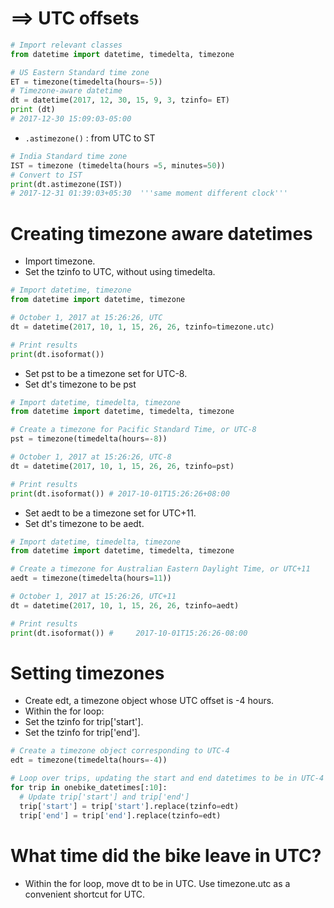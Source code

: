 # ==> UTC offsets
```py
# Import relevant classes
from datetime import datetime, timedelta, timezone

# US Eastern Standard time zone
ET = timezone(timedelta(hours=-5))
# Timezone-aware datetime
dt = datetime(2017, 12, 30, 15, 9, 3, tzinfo= ET)
print (dt)
# 2017-12-30 15:09:03-05:00
```
- `.astimezone()` : from UTC to ST
```py
# India Standard time zone
IST = timezone (timedelta(hours =5, minutes=50))
# Convert to IST
print(dt.astimezone(IST))
# 2017-12-31 01:39:03+05:30  '''same moment different clock'''
```
# Creating timezone aware datetimes
- Import timezone.
- Set the tzinfo to UTC, without using timedelta.
```py
# Import datetime, timezone
from datetime import datetime, timezone

# October 1, 2017 at 15:26:26, UTC
dt = datetime(2017, 10, 1, 15, 26, 26, tzinfo=timezone.utc)

# Print results
print(dt.isoformat())
```
- Set pst to be a timezone set for UTC-8.
- Set dt's timezone to be pst
```py
# Import datetime, timedelta, timezone
from datetime import datetime, timedelta, timezone

# Create a timezone for Pacific Standard Time, or UTC-8
pst = timezone(timedelta(hours=-8))

# October 1, 2017 at 15:26:26, UTC-8
dt = datetime(2017, 10, 1, 15, 26, 26, tzinfo=pst)

# Print results
print(dt.isoformat()) # 2017-10-01T15:26:26+08:00
```
- Set aedt to be a timezone set for UTC+11.
- Set dt's timezone to be aedt.
```py
# Import datetime, timedelta, timezone
from datetime import datetime, timedelta, timezone

# Create a timezone for Australian Eastern Daylight Time, or UTC+11
aedt = timezone(timedelta(hours=11))

# October 1, 2017 at 15:26:26, UTC+11
dt = datetime(2017, 10, 1, 15, 26, 26, tzinfo=aedt)

# Print results
print(dt.isoformat()) #     2017-10-01T15:26:26-08:00
```
# Setting timezones
- Create edt, a timezone object whose UTC offset is -4 hours.
- Within the for loop:
- Set the tzinfo for trip['start'].
- Set the tzinfo for trip['end'].
```py
# Create a timezone object corresponding to UTC-4
edt = timezone(timedelta(hours=-4))

# Loop over trips, updating the start and end datetimes to be in UTC-4
for trip in onebike_datetimes[:10]:
  # Update trip['start'] and trip['end']
  trip['start'] = trip['start'].replace(tzinfo=edt)
  trip['end'] = trip['end'].replace(tzinfo=edt)
```
# What time did the bike leave in UTC?
- Within the for loop, move dt to be in UTC. Use timezone.utc as a convenient shortcut for UTC.
```py
